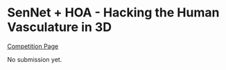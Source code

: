# SenNet + HOA - Hacking the Human Vasculature in 3D

[Competition Page](https://www.kaggle.com/competitions/blood-vessel-segmentation)

No submission yet.